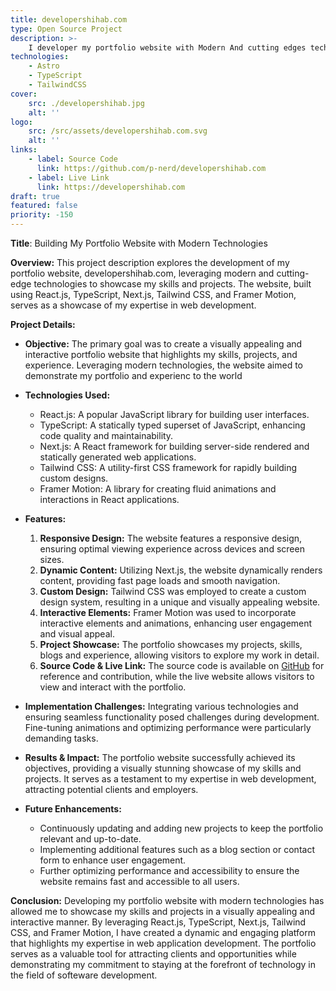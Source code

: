 ```yaml
---
title: developershihab.com
type: Open Source Project
description: >-
    I developer my portfolio website with Modern And cutting edges technologies
technologies:
    - Astro
    - TypeScript
    - TailwindCSS
cover:
    src: ./developershihab.jpg
    alt: ''
logo:
    src: /src/assets/developershihab.com.svg
    alt: ''
links:
    - label: Source Code
      link: https://github.com/p-nerd/developershihab.com
    - label: Live Link
      link: https://developershihab.com
draft: true
featured: false
priority: -150
---
```


**Title**: Building My Portfolio Website with Modern Technologies

**Overview:**
This project description explores the development of my portfolio website, developershihab.com, leveraging modern and cutting-edge technologies to showcase my skills and projects. The website, built using React.js, TypeScript, Next.js, Tailwind CSS, and Framer Motion, serves as a showcase of my expertise in web development.

**Project Details:**

-   **Objective:**
    The primary goal was to create a visually appealing and interactive portfolio website that highlights my skills, projects, and experience. Leveraging modern technologies, the website aimed to demonstrate my portfolio and experienc to the world

-   **Technologies Used:**

    -   React.js: A popular JavaScript library for building user interfaces.
    -   TypeScript: A statically typed superset of JavaScript, enhancing code quality and maintainability.
    -   Next.js: A React framework for building server-side rendered and statically generated web applications.
    -   Tailwind CSS: A utility-first CSS framework for rapidly building custom designs.
    -   Framer Motion: A library for creating fluid animations and interactions in React applications.

-   **Features:**

    1. **Responsive Design:** The website features a responsive design, ensuring optimal viewing experience across devices and screen sizes.
    2. **Dynamic Content:** Utilizing Next.js, the website dynamically renders content, providing fast page loads and smooth navigation.
    3. **Custom Design:** Tailwind CSS was employed to create a custom design system, resulting in a unique and visually appealing website.
    4. **Interactive Elements:** Framer Motion was used to incorporate interactive elements and animations, enhancing user engagement and visual appeal.
    5. **Project Showcase:** The portfolio showcases my projects, skills, blogs and experience, allowing visitors to explore my work in detail.
    6. **Source Code & Live Link:** The source code is available on [GitHub](https://github.com/p-nerd/developershihab.com) for reference and contribution, while the live website allows visitors to view and interact with the portfolio.

-   **Implementation Challenges:**
    Integrating various technologies and ensuring seamless functionality posed challenges during development. Fine-tuning animations and optimizing performance were particularly demanding tasks.

-   **Results & Impact:**
    The portfolio website successfully achieved its objectives, providing a visually stunning showcase of my skills and projects. It serves as a testament to my expertise in web development, attracting potential clients and employers.

-   **Future Enhancements:**
    -   Continuously updating and adding new projects to keep the portfolio relevant and up-to-date.
    -   Implementing additional features such as a blog section or contact form to enhance user engagement.
    -   Further optimizing performance and accessibility to ensure the website remains fast and accessible to all users.

**Conclusion:**
Developing my portfolio website with modern technologies has allowed me to showcase my skills and projects in a visually appealing and interactive manner. By leveraging React.js, TypeScript, Next.js, Tailwind CSS, and Framer Motion, I have created a dynamic and engaging platform that highlights my expertise in web application development. The portfolio serves as a valuable tool for attracting clients and opportunities while demonstrating my commitment to staying at the forefront of technology in the field of softeware development.
